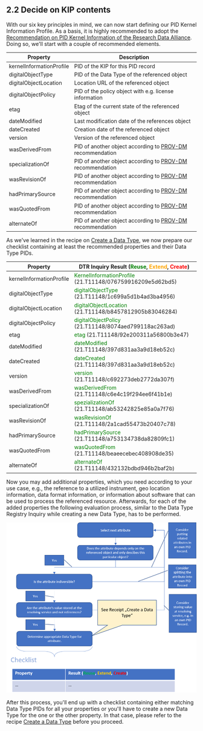 ## 2.2 Decide on KIP contents

With our six key principles in mind, we can now start defining our PID Kernel Information Profile. As a basis, it is highly recommended to adopt the [Recommendation on PID Kernel Information of the Research Data Alliance](https://www.rd-alliance.org/system/files/RDA%20Recommendation%20on%20PID%20Kernel%20Information_final.pdf). Doing so, we'll start with a couple of recommended elements.

| Property                 | Description                                                  |
| ------------------------ | ------------------------------------------------------------ |
| kernelInformationProfile | PID of the KIP for this PID record                           |
| digitalObjectType        | PID of the Data Type of the referenced object                |
| digitalObjectLocation    | Location URL of the referenced object                        |
| digitalObjectPolicy      | PID of the policy object with e.g. license information       |
| etag                     | Etag of the current state of the referenced object           |
| dateModified             | Last modification date of the references object              |
| dateCreated              | Creation date of the referenced object                       |
| version                  | Version of the referenced object                             |
| wasDerivedFrom           | PID of another object according to [PROV-DM](https://www.w3.org/TR/2013/REC-prov-dm-20130430/) recommendation |
| specializationOf         | PID of another object according to [PROV-DM](https://www.w3.org/TR/2013/REC-prov-dm-20130430/) recommendation |
| wasRevisionOf            | PID of another object according to [PROV-DM](https://www.w3.org/TR/2013/REC-prov-dm-20130430/) recommendation |
| hadPrimarySource         | PID of another object according to [PROV-DM](https://www.w3.org/TR/2013/REC-prov-dm-20130430/) recommendation |
| wasQuotedFrom            | PID of another object according to [PROV-DM](https://www.w3.org/TR/2013/REC-prov-dm-20130430/) recommendation |
| alternateOf              | PID of another object according to [PROV-DM](https://www.w3.org/TR/2013/REC-prov-dm-20130430/) recommendation |

As we've learned in the recipe on [Create a Data Type](./datatype_into.md), we now prepare our checklist containing at least the recommended properties and their Data Type PIDs.

| Property                 | DTR Inquiry Result (<span style="color:green">Reuse</span>, <span style="color:orange">Extend</span>, <span style="color:red">Create</span>) |
| ------------------------ | ------------------------------------------------------------ |
| kernelInformationProfile | <span style="color:green">KernelInformationProfile</span> (21.T11148/076759916209e5d62bd5) |
| digitalObjectType        | <span style="color:green">digitalObjectType</span> (21.T11148/1c699a5d1b4ad3ba4956) |
| digitalObjectLocation    | <span style="color:green">digitalObjectLocation</span> (21.T11148/b8457812905b83046284) |
| digitalObjectPolicy      | <span style="color:green">digitalObjectPolicy</span> (21.T11148/8074aed799118ac263ad) |
| etag                     | <span style="color:green">etag</span> (21.T11148/92e200311a56800b3e47) |
| dateModified             | <span style="color:green">dateModified</span> (21.T11148/397d831aa3a9d18eb52c) |
| dateCreated              | <span style="color:green">dateCreated</span> (21.T11148/397d831aa3a9d18eb52c) |
| version                  | <span style="color:green">version</span> (21.T11148/c692273deb2772da307f) |
| wasDerivedFrom           | <span style="color:green">wasDerivedFrom</span> (21.T11148/c6e4c19f294ee6f41b1e) |
| specializationOf         | <span style="color:green">spezializationOf</span> (21.T11148/ab53242825e85a0a7f76) |
| wasRevisionOf            | <span style="color:green">wasRevisionOf</span> (21.T11148/2a1cad55473b20407c78) |
| hadPrimarySource         | <span style="color:green">hadPrimarySource</span> (21.T11148/a753134738da82809fc1) |
| wasQuotedFrom            | <span style="color:green">wasQuotedFrom</span> (21.T11148/beaeecebec408908de35) |
| alternateOf              | <span style="color:green">alternateOf</span> (21.T11148/432132bdbd946b2baf2b) |

Now you may add additional properties, which you need according to your use case, e.g., the reference to a utilized instrument, geo location information, data format information, or information about software that can be used to process the referenced resource. Afterwards, for each of the added properties the following evaluation process, similar to the Data Type Registry Inquiry while creating a new Data Type, has to be performed.

![Property Inquiry](./images/kip_step2.png)



After this process, you'll end up with a checklist containing either matching Data Type PIDs for all your properties or you'll have to create a new Data Type for the one or the other property. In that case, please refer to the recipe [Create a Data Type](./datatypes_intro.md) before you proceed.

